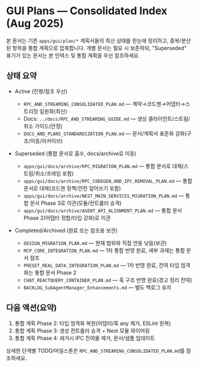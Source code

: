 # GUI Plans — Consolidated Index (Aug 2025)

본 문서는 기존 `apps/gui/plan/*` 계획서들의 최신 상태를 한눈에 정리하고, 중복/분산된 항목을 통합 계획으로 압축합니다. 개별 문서는 필요 시 보존하되, "Superseded" 표기가 있는 문서는 본 인덱스 및 통합 계획을 우선 참조하세요.

## 상태 요약

- Active (진행/참조 우선)
  - `RPC_AND_STREAMING_CONSOLIDATED_PLAN.md` — 계약→코드젠→어댑터→스트리밍 일원화(최신)
  - Docs: `../docs/RPC_AND_STREAMING_GUIDE.md` — 생성 클라이언트/스트림/취소 가이드(안정)
  - `DOCS_AND_PLANS_STANDARDIZATION_PLAN.md` — 문서/계획서 표준화 강화(구조/이동/아카이브)

 - Superseded (통합 문서로 흡수, docs/archive로 이동)
   - `apps/gui/docs/archive/RPC_MIGRATION_PLAN.md` — 통합 문서로 대체(스트림/취소/프레임 포함)
   - `apps/gui/docs/archive/RPC_CODEGEN_AND_IPC_REMOVAL_PLAN.md` — 통합 문서로 대체(코드젠 정책/안전 덮어쓰기 포함)
   - `apps/gui/docs/archive/NEST_MAIN_SERVICES_MIGRATION_PLAN.md` — 통합 문서 Phase 3로 이관(모듈/컨트롤러 승격)
   - `apps/gui/docs/archive/AGENT_API_ALIGNMENT_PLAN.md` — 통합 문서 Phase 2(어댑터 정합/타입 강화)로 이관

- Completed/Archived (완료 또는 참조용 보관)
  - `DESIGN_MIGRATION_PLAN.md` — 현재 범위와 직접 연동 낮음(보관)
  - `MCP_CORE_INTEGRATION_PLAN.md` — 1차 통합 반영 완료, 세부 과제는 통합 문서 참조
  - `PRESET_REAL_DATA_INTEGRATION_PLAN.md` — 1차 반영 완료, 잔여 타입 엄격화는 통합 문서 Phase 2
  - `CHAT_REACTQUERY_CONTAINER_PLAN.md` — 훅 구조 반영 완료(경고 정리 잔여)
  - `BACKLOG_SubAgentManager_Enhancements.md` — 별도 백로그 유지

## 다음 액션(요약)

1) 통합 계획 Phase 2: 타입 엄격화 복원(어댑터/훅 any 제거, ESLint 원복)
2) 통합 계획 Phase 3: 생성 컨트롤러 승격 + Nest 모듈 와이어링
3) 통합 계획 Phase 4: 레거시 IPC 잔여물 제거, 문서/샘플 업데이트

상세한 단계별 TODO/마일스톤은 `RPC_AND_STREAMING_CONSOLIDATED_PLAN.md`를 참조하세요.

